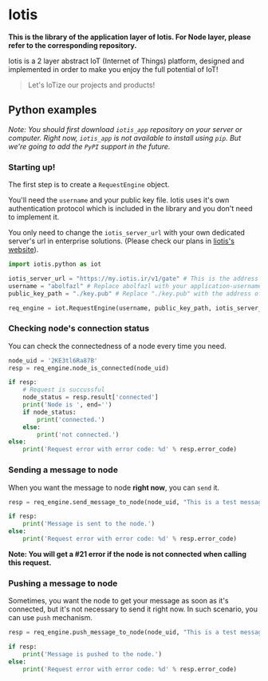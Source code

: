<!-- In the name of Allah -->

# Iotis

**This is the library of the application layer of Iotis. For Node layer, please refer to the corresponding repository.**

Iotis is a 2 layer abstract IoT (Internet of Things) platform, designed and implemented in order to make you enjoy the full potential of IoT!

> Let's IoTize our projects and products!

## Python examples
*Note: You should first download `iotis_app` repository on your server or computer. Right now, `iotis_app` is not available to install using `pip`. But we're going to add the `PyPI` support in the future.*

### Starting up!
The first step is to create a `RequestEngine` object.

You'll need the `username` and your public key file. Iotis uses it's own authentication protocol which is included in the library and you don't need to implement it.

You only need to change the `iotis_server_url` with your own dedicated server's url in enterprise solutions. (Please check our plans in [liotis's website](https://liotis.ir)). 

```python
import iotis.python as iot

iotis_server_url = "https://my.iotis.ir/v1/gate" # This is the address of our test server.
username = "abolfazl" # Replace abolfazl with your application-username 
public_key_path = "./key.pub" # Replace "./key.pub" with the address of your security key file's address

req_engine = iot.RequestEngine(username, public_key_path, iotis_server_url)
```

### Checking node's connection status
You can check the connectedness of a node every time you need.

```python
node_uid = '2KE3tl6Ra87B'
resp = req_engine.node_is_connected(node_uid)

if resp:
    # Request is succussful
    node_status = resp.result['connected']
    print('Node is ', end='')
    if node_status:
        print('connected.')
    else:
        print('not connected.')
else:
    print('Request error with error code: %d' % resp.error_code)
```

### Sending a message to node
When you want the message to node **right now**, you can `send` it.

```python
resp = req_engine.send_message_to_node(node_uid, "This is a test message!")

if resp:
    print('Message is sent to the node.')
else:
    print('Request error with error code: %d' % resp.error_code)
```

**Note: You will get a #21 error if the node is not connected when calling this request.**

### Pushing a message to node
Sometimes, you want the node to get your message as soon as it's connected, but it's not necessary to send it right now. In such scenario, you can use `push` mechanism. 

```python
resp = req_engine.push_message_to_node(node_uid, "This is a test message!")

if resp:
    print('Message is pushed to the node.')
else:
    print('Request error with error code: %d' % resp.error_code)
```